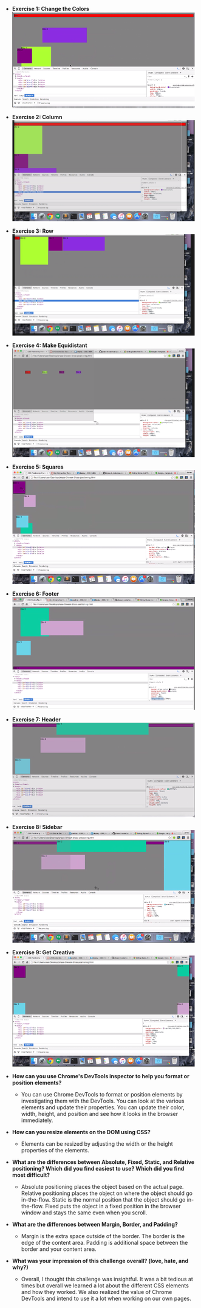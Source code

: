* **Exercise 1: Change the Colors**
![Exercise 1](imgs/exercise1.png)
* **Exercise 2: Column**
![Exercise 2](imgs/exercise2.png)
* **Exercise 3: Row**
![Exercise 3](imgs/exercise3.png)
* **Exercise 4: Make Equidistant**
![Exercise 4](imgs/exercise4.png)
* **Exercise 5: Squares**
![Exercise 5](imgs/exercise5.png)
* **Exercise 6: Footer**
![Exercise 6](imgs/exercise6.png)
* **Exercise 7: Header**
![Exercise 7](imgs/exercise7.png)
* **Exercise 8: Sidebar**
![Exercise 8](imgs/exercise8.png)
* **Exercise 9: Get Creative**
![Exercise 9](imgs/exercise9.png)

* **How can you use Chrome's DevTools inspector to help you format or position elements?**
  * You can use Chrome DevTools to format or position elements by investigating them with the DevTools.  You can look at the various elements and update their properties.  You can update their color, width, height, and position and see how it looks in the browser immediately.
* **How can you resize elements on the DOM using CSS?**
  * Elements can be resized by adjusting the width or the height properties of the elements.
* **What are the differences between Absolute, Fixed, Static, and Relative positioning? Which did you find easiest to use? Which did you find most difficult?**
  * Absolute positioning places the object based on the actual page. Relative positioning places the object on where the object should go in-the-flow.  Static is the normal position that the object should go in-the-flow.  Fixed puts the object in a fixed position in the browser window and stays the same even when you scroll.
* **What are the differences between Margin, Border, and Padding?**
  * Margin is the extra space outside of the border.  The border is the edge of the content area.  Padding is additional space between the border and your content area.
* **What was your impression of this challenge overall? (love, hate, and why?)**
  * Overall, I thought this challenge was insightful.  It was a bit tedious at times but overall we learned a lot about the different CSS elements and how they worked.  We also realized the value of Chrome DevTools and intend to use it a lot when working on our own pages.